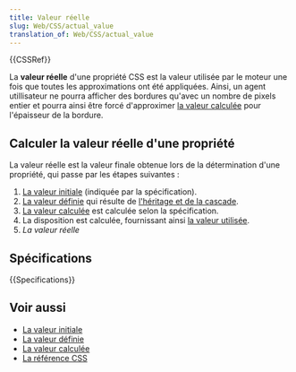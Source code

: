 ```yaml
---
title: Valeur réelle
slug: Web/CSS/actual_value
translation_of: Web/CSS/actual_value
---
```


{{CSSRef}}

La **valeur réelle** d'une propriété CSS est la valeur utilisée par le moteur une fois que toutes les approximations ont été appliquées. Ainsi, un agent utillisateur ne pourra afficher des bordures qu'avec un nombre de pixels entier et pourra ainsi être forcé d'approximer [la valeur calculée](/fr/docs/Web/CSS/Valeur_calculée) pour l'épaisseur de la bordure.

## Calculer la valeur réelle d'une propriété

La valeur réelle est la valeur finale obtenue lors de la détermination d'une propriété, qui passe par les étapes suivantes :

1. [La valeur initiale](/fr/docs/Web/CSS/Valeur_initiale) (indiquée par la spécification).
2. [La valeur définie](/fr/docs/Web/CSS/Valeur_spécifiée) qui résulte de [l'héritage et de la cascade](/fr/Apprendre/CSS/Introduction_à_CSS/La_cascade_et_l_héritage).
3. [La valeur calculée](/fr/docs/Web/CSS/Valeur_calculée) est calculée selon la spécification.
4. La disposition est calculée, fournissant ainsi [la valeur utilisée](/fr/docs/Web/CSS/Valeur_utilisée).
5. _La valeur réelle_

## Spécifications

{{Specifications}}

## Voir aussi

- [La valeur initiale](/fr/docs/Web/CSS/Valeur_initiale)
- [La valeur définie](/fr/docs/Web/CSS/Valeur_spécifiée)
- [La valeur calculée](/fr/docs/Web/CSS/Valeur_calculée)
- [La référence CSS](/fr/docs/Web/CSS/Reference)
